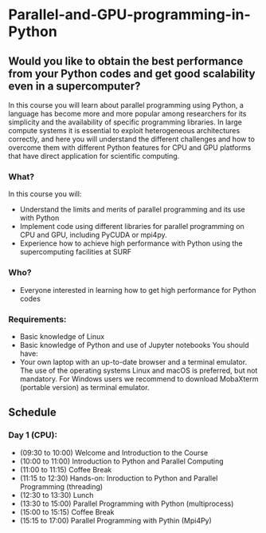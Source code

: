 # Parallel-and-GPU-programming-in-Python

## Would you like to obtain the best performance from your Python codes and get good scalability even in a supercomputer?
In this course you will learn about parallel programming using Python, a language has become more and more popular among researchers for its simplicity and the availability of specific programming libraries. In large compute systems it is essential to exploit heterogeneous architectures correctly, and here you will understand the different challenges and how to overcome them with different Python features for CPU and GPU platforms that have direct application for scientific computing.
### What?
In this course you will:
- Understand the limits and merits of parallel programming and its use with Python
- Implement code using different libraries for parallel programming on CPU and GPU, including PyCUDA or mpi4py.
- Experience how to achieve high performance with Python using the supercomputing facilities at SURF
### Who?
- Everyone interested in learning how to get high performance for Python codes
### Requirements:
- Basic knowledge of Linux
- Basic knowledge of Python and use of Jupyter notebooks
You should have:
- Your own laptop with an up-to-date browser and a terminal emulator. The use of the operating systems Linux and macOS is preferred, but not mandatory. For Windows users we recommend to download MobaXterm (portable version) as terminal emulator.


## Schedule

### Day 1 (CPU):

- (09:30 to 10:00) Welcome and Introduction to the Course
- (10:00 to 11:00) Introduction to Python and Parallel Computing
- (11:00 to 11:15) Coffee Break
- (11:15 to 12:30) Hands-on: Inroduction to Python and Parallel Programming (threading)
- (12:30 to 13:30) Lunch
- (13:30 to 15:00) Parallel Programming with Python (multiprocess)
- (15:00 to 15:15) Coffee Break
- (15:15 to 17:00) Parallel Programming with Pythin (Mpi4Py)

